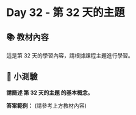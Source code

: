 # Day 32 - 第 32 天的主題

## 📚 教材內容

這是第 32 天的學習內容，請根據課程主題進行學習。

## 📝 小測驗

**請簡述 第 32 天的主題 的基本概念。**

**答案範例：** (請參考上方教材內容)

